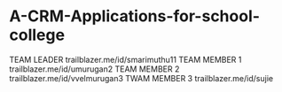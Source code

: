 # A-CRM-Applications-for-school-college
TEAM LEADER  trailblazer.me/id/smarimuthu11
TEAM MEMBER 1 trailblazer.me/id/umurugan2
TEAM MEMBER 2 trailblazer.me/id/vvelmurugan3
TWAM MEMBER 3 trailblazer.me/id/sujie
